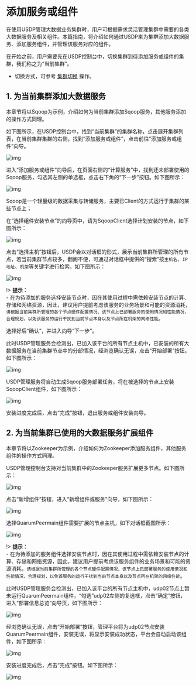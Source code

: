 # 添加服务或组件

在使用USDP管理大数据业务集群时，用户可根据需求灵活管理集群中需要的各类大数据服务及相关组件。本篇指南，将介绍如何通过USDP来为集群添加大数据服务、添加服务组件，并管理该服务对应的组件。



在开始之前，用户需要先在USDP控制台中，切换集群到待添加服务或组件的集群，我们称之为“当前集群”。

- 切换方式，可参考 [集群切换](usdpdc/xc_x86_2.1.x/clusters/clusters?id=_2-集群切换) 操作。





## 1. 为当前集群添加大数据服务

本章节将以Sqoop为示例，介绍如何为当前集群添加Sqoop服务，其他服务添加的操作方式同理。

如下图所示，在USDP控制台中，找到“当前集群”的集群名称，点击展开集群列表，在当前集群集群的右侧，找到“添加服务或组件”，点击前往“添加服务或组件”向导。

![img](../../images/xc_x86_2.1.x/guide/service/service_add_step1.png)

进入“添加服务或组件”向导后，在页面右侧的“计算服务”中，找到还未部署使用的Sqoop服务，勾选其左侧的单选框，点击右下角的“下一步”按钮。如下图所示：

![img](../../images/xc_x86_2.1.x/guide/service/service_add_step2.png)

Sqoop是一个轻量级的数据采集与转储服务，主要已Client的方式运行于集群的某些节点上；

在“选择组件安装节点”的向导页中，请为SqoopClient选择计划安装的节点，如下图所示：

![img](../../images/xc_x86_2.1.x/guide/service/service_add_step3.png)

点击“选择主机”按钮后，USDP会以对话框的形式，展示当前集群所管理的所有节点，若当前集群节点较多，翻阅不便，可通过对话框中提供的“搜索”按`主机名`、`IP地址`、`机架`等关键字进行检索。如下图所示：

![img](../../images/xc_x86_2.1.x/guide/service/service_add_step4.png)

!> **提示：**</br>- 在为待添加的服务选择安装节点时，因在其使用过程中需依赖安装节点的计算、存储和网络资源，因此，建议用户提前考虑该服务的业务场景和可能的资源消耗，`请根据当前集群所管理的各个节点硬件配置情况、该节点上已部署服务的使用情况和性能情况，合理规划，以免该服务的运行干扰到当前节点本身以及节点所在机架的网络性能`。

选择好后“确认”，并进入向导“下一步”。

此时USDP管理服务会检测出，已加入该平台的所有节点主机中，已安装的所有大数据服务在当前集群节点中的分部情况，经浏览确认无误，点击“开始部署”按钮，如下图所示：

![img](../../images/xc_x86_2.1.x/guide/service/service_add_step5.png)

USDP管理服务将自动生成Sqoop服务部署任务，将在被选择的节点上安装SqoopClient组件，如下图所示：

![img](../../images/xc_x86_2.1.x/guide/service/service_add_step6.png)

安装进度完成后，点击“完成”按钮，退出服务或组件安装向导。



## 2. 为当前集群已使用的大数据服务扩展组件

本章节将以Zookeeper为示例，介绍如何为Zookeeper添加服务组件，其他服务组件的操作方式同理。

USDP管理控制台支持对当前集群中的Zookeeper服务扩展更多节点。如下图所示：

![img](../../images/xc_x86_2.1.x/guide/service/storage_zk_subpart_add.png)

点击“新增组件”按钮，进入“新增组件或服务”向导，如下图所示：

![img](../../images/xc_x86_2.1.x/guide/service/storage_zk_subpart_add_guide1.png)

选择QuarumPeermain组件需要扩展的节点主机，如下对话框截图所示：

![img](../../images/xc_x86_2.1.x/guide/service/storage_zk_subpart_add_guide2.png)

!> **提示：**</br>- 在为待添加的服务组件选择安装节点时，因在其使用过程中需依赖安装节点的计算、存储和网络资源，因此，建议用户提前考虑该服务组件的业务场景和可能的资源消耗，`请根据当前集群所管理的各个节点硬件配置情况、该节点上已部署服务的使用情况和性能情况，合理规划，以免该服务的运行干扰到当前节点本身以及节点所在机架的网络性能`。

此时USDP管理服务会检测出，已加入该平台的所有节点主机中，udp02节点上暂未运行QuarumPeermain组件，“勾选”udp02左侧的复选框，点击“确定”按钮，进入“部署信息总览”向导页，如下图所示：

![img](../../images/xc_x86_2.1.x/guide/service/storage_zk_subpart_add_guide3.png)

经浏览确认无误，点击“开始部署”按钮，管理平台将为udp02节点安装QuarumPeermain组件，安装无误，将显示安装成功状态，平台会自动启动该组件，如下图所示：

![img](../../images/xc_x86_2.1.x/guide/service/storage_zk_subpart_add_guide4.png)

安装进度完成后，点击“完成”按钮。如下图所示：

![img](../../images/xc_x86_2.1.x/guide/service/storage_zk_subpart_add_guide5.png)



